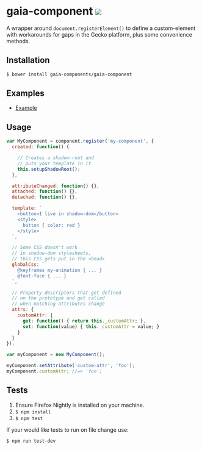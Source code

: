 # gaia-component [![](https://travis-ci.org/gaia-components/gaia-component.svg)](https://travis-ci.org/gaia-components/gaia-component)

A wrapper around `document.registerElement()` to define a custom-element with workarounds for gaps in the Gecko platform, plus some convenience methods.

## Installation

```bash
$ bower install gaia-components/gaia-component
```

## Examples

- [Example](http://gaia-components.github.io/gaia-component/)

## Usage

```js
var MyComponent = component.register('my-component', {
  created: function() {

    // Creates a shadow-root and
    // puts your template in it
    this.setupShadowRoot();
  },

  attributeChanged: function() {},
  attached: function() {},
  detached: function() {},

  template: `
    <button>I live in shadow-dom</button>
    <style>
      button { color: red }
    </style>
  `,

  // Some CSS doesn't work
  // in shadow-dom stylesheets,
  // this CSS gets put in the <head>
  globalCss: `
    @keyframes my-animation { ... }
    @font-face { ... }
  `,

  // Property descriptors that get defined
  // on the prototype and get called
  // when matching attributes change
  attrs: {
    customAttr: {
      get: function() { return this._customAttr; },
      set: function(value) { this._customAttr = value; }
    }
  }
});

var myComponent = new MyComponent();

myComponent.setAttribute('custom-attr', 'foo');
myComponent.customAttr; //=> 'foo';
```

## Tests

1. Ensure Firefox Nightly is installed on your machine.
2. `$ npm install`
3. `$ npm test`

If your would like tests to run on file change use:

`$ npm run test-dev`
